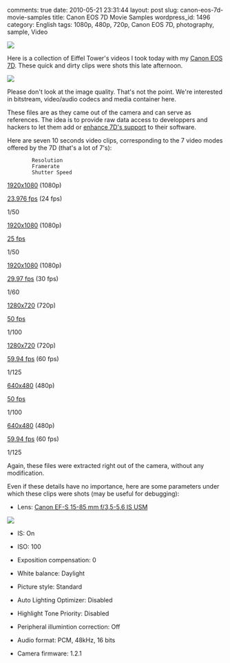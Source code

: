 comments: true
date: 2010-05-21 23:31:44
layout: post
slug: canon-eos-7d-movie-samples
title: Canon EOS 7D Movie Samples
wordpress_id: 1496
category: English
tags: 1080p, 480p, 720p, Canon EOS 7D, photography, sample, Video

![](/static/uploads/2010/05/eiffel-tower-video-sample-preview.jpg)

Here is a collection of Eiffel Tower's videos I took today with my [Canon EOS 7D](http://www.amazon.com/gp/product/B002NEGTTW/ref=as_li_tf_tl?ie=UTF8&tag=kevideld-20&linkCode=as2&camp=217145&creative=399381&creativeASIN=B002NEGTTW). These quick and dirty clips were shots this late afternoon.

![](http://www.assoc-amazon.com/e/ir?t=kevideld-20&l=as2&o=1&a=B002NEGTTW&camp=217145&creative=399381)

Please don't look at the image quality. That's not the point. We're interested in bitstream, video/audio codecs and media container here.

These files are as they came out of the camera and can serve as references. The idea is to provide raw data access to developpers and hackers to let them add or [enhance 7D's support](http://www.kdenlive.org/video-editor/canon-eos-7d) to their software.

Here are seven 10 seconds video clips, corresponding to the 7 video modes offered by the 7D (that's a lot of 7's):

            Resolution
            Framerate
            Shutter Speed

[1920x1080](http://kevin.deldycke.com/static/documents/canon-eos-7d-movie-samples/1080p-23.976fps.mov) (1080p)

[23.976 fps](http://kevin.deldycke.com/static/documents/canon-eos-7d-movie-samples/1080p-23.976fps.mov) (24 fps)

1/50

[1920x1080](http://kevin.deldycke.com/static/documents/canon-eos-7d-movie-samples/1080p-25fps.mov) (1080p)

[25 fps](http://kevin.deldycke.com/static/documents/canon-eos-7d-movie-samples/1080p-25fps.mov)

1/50

[1920x1080](http://kevin.deldycke.com/static/documents/canon-eos-7d-movie-samples/1080p-29.97fps.mov) (1080p)

[29.97 fps](http://kevin.deldycke.com/static/documents/canon-eos-7d-movie-samples/1080p-29.97fps.mov) (30 fps)

1/60

[1280x720](http://kevin.deldycke.com/static/documents/canon-eos-7d-movie-samples/720p-50fps.mov) (720p)

[50 fps](http://kevin.deldycke.com/static/documents/canon-eos-7d-movie-samples/720p-50fps.mov)

1/100

[1280x720](http://kevin.deldycke.com/static/documents/canon-eos-7d-movie-samples/720p-59.94fps.mov) (720p)

[59.94 fps](http://kevin.deldycke.com/static/documents/canon-eos-7d-movie-samples/720p-59.94fps.mov) (60 fps)

1/125

[640x480](http://kevin.deldycke.com/static/documents/canon-eos-7d-movie-samples/480p-50fps.mov) (480p)

[50 fps](http://kevin.deldycke.com/static/documents/canon-eos-7d-movie-samples/480p-50fps.mov)

1/100

[640x480](http://kevin.deldycke.com/static/documents/canon-eos-7d-movie-samples/480p-59.94fps.mov) (480p)

[59.94 fps](http://kevin.deldycke.com/static/documents/canon-eos-7d-movie-samples/480p-59.94fps.mov) (60 fps)

1/125

Again, these files were extracted right out of the camera, without any modification.

Even if these details have no importance, here are some parameters under which these clips were shots (may be useful for debugging):

  * Lens: [Canon EF-S 15-85 mm f/3,5-5,6 IS USM](http://www.amazon.com/gp/product/B002NEGTTM/ref=as_li_tf_tl?ie=UTF8&tag=kevideld-20&linkCode=as2&camp=217145&creative=399373&creativeASIN=B002NEGTTM)

![](http://www.assoc-amazon.com/e/ir?t=kevideld-20&l=as2&o=1&a=B002NEGTTM&camp=217145&creative=399373)

  * IS: On

  * ISO: 100

  * Exposition compensation: 0

  * White balance: Daylight

  * Picture style: Standard

  * Auto Lighting Optimizer: Disabled

  * Highlight Tone Priority: Disabled

  * Peripheral illumintion correction: Off

  * Audio format: PCM, 48kHz, 16 bits

  * Camera firmware: 1.2.1

